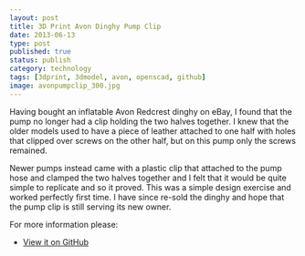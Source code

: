 ```yaml
--- 
layout: post 
title: 3D Print Avon Dinghy Pump Clip
date: 2013-06-13
type: post 
published: true 
status: publish
category: technology
tags: [3dprint, 3dmodel, avon, openscad, github]
image: avonpumpclip_300.jpg
---
```


Having bought an inflatable Avon Redcrest dinghy on eBay, I found that
the pump no longer had a clip holding the two halves together. I knew
that the older models used to have a piece of leather attached to one
half with holes that clipped over screws on the other half, but on this
pump only the screws remained.

<!--more-->

Newer pumps instead came with a plastic clip that attached to the pump
hose and clamped the two halves together and I felt that it would be
quite simple to replicate and so it proved. This was a simple design
exercise and worked perfectly first time. I have since re-sold the
dinghy and hope that the pump clip is still serving its new owner.

For more information please:

   * [View it on GitHub](https://github.com/chrisjrob/avonpumpclip)
